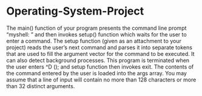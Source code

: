 # Operating-System-Project
The main() function of your program presents the command line prompt “myshell: ” and then
invokes setup() function which waits for the user to enter a command. The setup function (given as
an attachment to your project) reads the user’s next command and parses it into separate tokens that
are used to fill the argument vector for the command to be executed. It can also detect background
processes. This program is terminated when the user enters ^D (<CONTROL><D>); and setup
function then invokes exit. The contents of the command entered by the user is loaded into the args
array. You may assume that a line of input will contain no more than 128 characters or more than
32 distinct arguments.
